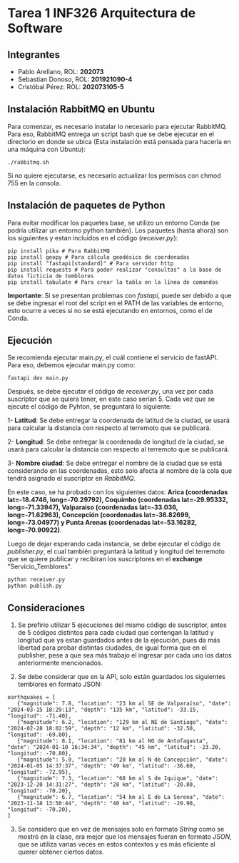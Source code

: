 # Tarea 1 INF326  Arquitectura de Software

## Integrantes

- Pablo Arellano, ROL: **202073**
- Sebastian Donoso, ROL: **201921090-4**
- Cristóbal Pérez: ROL: **202073105-5**

## Instalación RabbitMQ en Ubuntu

Para comenzar, es necesario instalar lo necesario para ejecutar RabbitMQ. Para eso, RabbitMQ entrega un script bash que se debe ejecutar en el directorio en donde se ubica (Esta instalación está pensada para hacerla en una máquina con Ubuntu):

````
./rabbitmq.sh
````

Si no quiere ejecutarse, es necesario actualizar los permísos con chmod 755 en la consola.

## Instalación de paquetes de Python

Para evitar modificar los paquetes base, se utilizo un entorno Conda (se podría utilizar un entorno python también). Los paquetes (hasta ahora) son los siguientes y estan incluidos en el código (*receiver.py*):

````
pip install pika # Para RabbitMQ
pip install geopy # Para cálculo geodésico de coordenadas
pip install "fastapi[standard]" # Para servidor http
pip install requests # Para poder realizar "consultas" a la base de datos ficticia de temblores
pip install tabulate # Para crear la tabla en la línea de comandos
````

**Importante**: Si se presentan problemas con *fastapi*, puede ser debido a que se debe ingresar el root del script en el PATH de las variables de entorno, esto ocurre a veces si no se está ejecutando en entornos, como el de Conda.

## Ejecución

Se recomienda ejecutar main.py, el cuál contiene el servicio de fastAPI. Para eso, debemos ejecutar main.py como:

````
fastapi dev main.py
````

Después, se debe ejecutar el código de *receiver.py*, una vez por cada suscriptor que se quiera tener, en este caso serían 5. Cada vez que se ejecute el código de Pyhton, se preguntará lo siguiente:

1- **Latitud**: Se debe entregar la coordenada de latitud de la ciudad, se usará para calcular la distancia con respecto al terremoto que se publicará.

2- **Longitud**: Se debe entregar la coordenada de longitud de la ciudad, se usará para calcular la distancia con respecto al terremoto que se publicará.

3- **Nombre ciudad**: Se debe entregar el nombre de la ciudad que se está considerando en las coordenadas, esto solo afecta al nombre de la cola que tendrá asignado el suscriptor en *RabbitMQ*.

En este caso, se ha probado con los siguientes datos: **Arica (coordenadas lat=-18.4746, long=-70.29792), Coquimbo (coordenadas lat=-29.95332, long=-71.33947), Valparaiso (coordenadas lat=-33.036, long=-71.62963), Concepción (coordenadas lat=-36.82699, long=-73.04977) y Punta Arenas (coordenadas lat=-53.16282, long=-70.90922)**.

Luego de dejar esperando cada instancia, se debe ejecutar el código de *publisher.py*, el cual también preguntará la latitud y longitud del terremoto que se quiere publicar y recibiran los suscriptores en el **exchange** "Servicio_Temblores".

````
python receiver.py
python publish.py
 ````

## Consideraciones

1. Se prefirio utilizar 5 ejecuciones del mismo código de suscriptor, antes de 5 códigos distintos para cada ciudad que contengan la latitud y longitud que ya estan guardados antes de la ejecución, pues da más libertad para probar distintas ciudades, de igual forma que en el publisher, pese a que sea más trabajo el ingresar por cada uno los datos anteriormente mencionados.

2. Se debe considerar que en la API, solo están guardados los siguientes temblores en formato JSON:

 ````
earthquakes = [
    {"magnitude": 7.8, "location": "23 km al SE de Valparaíso", "date": "2024-03-15 18:29:13", "depth": "135 km", "latitud": -33.15, "longitud": -71.40},
    {"magnitude": 6.2, "location": "129 km al NE de Santiago", "date": "2024-02-28 18:02:59", "depth": "12 km", "latitud": -32.50, "longitud": -69.80},
    {"magnitude": 8.1, "location": "81 km al NO de Antofagasta", "date": "2024-01-10 16:34:34", "depth": "45 km", "latitud": -23.20, "longitud": -70.80},
    {"magnitude": 5.9, "location": "20 km al N de Concepción", "date": "2024-01-05 14:37:37", "depth": "49 km", "latitud": -36.60, "longitud": -72.95},
    {"magnitude": 7.3, "location": "68 km al S de Iquique", "date": "2023-12-20 14:31:27", "depth": "28 km", "latitud": -20.80, "longitud": -70.20},
    {"magnitude": 6.7, "location": "54 km al E de La Serena", "date": "2023-11-18 13:50:44", "depth": "40 km", "latitud": -29.90, "longitud": -70.20},
]
 ````
3. Se considero que en vez de mensajes solo en formato *String* como se mostró en la clase, era mejor que los mensajes fueran en formato *JSON*, que se utiliza varias veces en estos contextos y es más eficiente al querer obtener ciertos datos.
